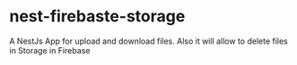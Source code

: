 # nest-firebaste-storage
A NestJs App for upload and download files. Also it will allow to delete files in Storage in Firebase

